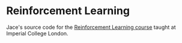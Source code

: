 # Reinforcement Learning

Jace's source code for the [Reinforcement Learning course](https://www.imperial.ac.uk/computing/current-students/courses/70028/) taught at Imperial College London.
